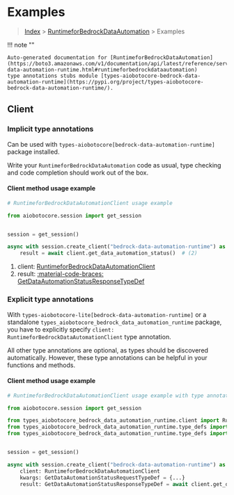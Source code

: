 # Examples

> [Index](../README.md) > [RuntimeforBedrockDataAutomation](./README.md) > Examples

!!! note ""

    Auto-generated documentation for [RuntimeforBedrockDataAutomation](https://boto3.amazonaws.com/v1/documentation/api/latest/reference/services/bedrock-data-automation-runtime.html#runtimeforbedrockdataautomation)
    type annotations stubs module [types-aiobotocore-bedrock-data-automation-runtime](https://pypi.org/project/types-aiobotocore-bedrock-data-automation-runtime/).

## Client

### Implicit type annotations

Can be used with `types-aiobotocore[bedrock-data-automation-runtime]` package installed.

Write your `RuntimeforBedrockDataAutomation` code as usual,
type checking and code completion should work out of the box.



#### Client method usage example

```python
# RuntimeforBedrockDataAutomationClient usage example

from aiobotocore.session import get_session


session = get_session()

async with session.create_client("bedrock-data-automation-runtime") as client:  # (1)
    result = await client.get_data_automation_status()  # (2)
```

1. client: [RuntimeforBedrockDataAutomationClient](./client.md)
2. result: [:material-code-braces: GetDataAutomationStatusResponseTypeDef](./type_defs.md#getdataautomationstatusresponsetypedef)






### Explicit type annotations

With `types-aiobotocore-lite[bedrock-data-automation-runtime]`
or a standalone `types_aiobotocore_bedrock_data_automation_runtime` package, you have to explicitly specify
`client: RuntimeforBedrockDataAutomationClient` type annotation.

All other type annotations are optional, as types should be discovered automatically.
However, these type annotations can be helpful in your functions and methods.


#### Client method usage example

```python
# RuntimeforBedrockDataAutomationClient usage example with type annotations

from aiobotocore.session import get_session

from types_aiobotocore_bedrock_data_automation_runtime.client import RuntimeforBedrockDataAutomationClient
from types_aiobotocore_bedrock_data_automation_runtime.type_defs import GetDataAutomationStatusResponseTypeDef
from types_aiobotocore_bedrock_data_automation_runtime.type_defs import GetDataAutomationStatusRequestTypeDef


session = get_session()

async with session.create_client("bedrock-data-automation-runtime") as client:
    client: RuntimeforBedrockDataAutomationClient
    kwargs: GetDataAutomationStatusRequestTypeDef = {...}
    result: GetDataAutomationStatusResponseTypeDef = await client.get_data_automation_status(**kwargs)
```




